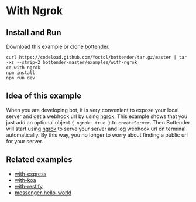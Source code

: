 # With Ngrok

## Install and Run

Download this example or clone [bottender](https://github.com/Yoctol/bottender).

```
curl https://codeload.github.com/Yoctol/bottender/tar.gz/master | tar -xz --strip=2 bottender-master/examples/with-ngrok
cd with-ngrok
npm install
npm run dev
```

## Idea of this example

When you are developing bot, it is very convenient to expose your local server
and get a webhook url by using
[ngrok](https://github.com/inconshreveable/ngrok). This example shows that you
just add an optional object `{ ngrok: true }` to `createServer`. Then Bottender
will start using [ngrok](https://github.com/inconshreveable/ngrok) to serve your
server and log webhook url on terminal automatically. By this way, you no longer
to worry about finding a public url for your server.

## Related examples

* [with-express](../with-express)
* [with-koa](../with-koa)
* [with-restify](../with-restify)
* [messenger-hello-world](../messenger-hello-world)
